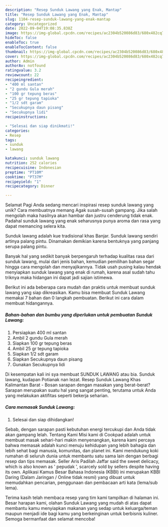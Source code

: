 ```yaml
---
description: "Resep Sunduk Lawang yang Enak, Mantap"
title: "Resep Sunduk Lawang yang Enak, Mantap"
slug: 1104-resep-sunduk-lawang-yang-enak-mantap
category: Uncategorized
date: 2022-09-04T19:08:35.838Z
image: https://img-global.cpcdn.com/recipes/ac2304b520086d83/680x482cq70/sunduk-lawang-foto-resep-utama.jpg
hideToc: false
enableToc: true
enableTocContent: false
thumbnail: https://img-global.cpcdn.com/recipes/ac2304b520086d83/680x482cq70/sunduk-lawang-foto-resep-utama.jpg
cover: https://img-global.cpcdn.com/recipes/ac2304b520086d83/680x482cq70/sunduk-lawang-foto-resep-utama.jpg
author: Admin
authorAv: notfound
ratingvalue: 3.2
reviewcount: 22
recipeingredient:
- "400 ml santan"
- "2 gundu Gula merah"
- "100 gr tepung beras"
- "25 gr tepung tapioka"
- "1/2 sdt garam"
- "Secukupnya daun pisang"
- "Secukupnya lidi"
recipeinstructions:

- "Selesai dan siap dinikmati!"
categories:
- Resep
tags:
- sunduk
- lawang

katakunci: sunduk lawang 
nutrition: 252 calories
recipecuisine: Indonesian
preptime: "PT10M"
cooktime: "PT37M"
recipeyield: "1"
recipecategory: Dinner

---
```



Selamat Pagi Anda sedang mencari inspirasi resep sunduk lawang yang unik? Cara membuatnya memang Agak susah-susah gampang. Jika salah mengolah maka hasilnya akan hambar dan justru cenderung tidak enak. Padahal sunduk lawang yang enak seharusnya punya aroma dan rasa yang dapat memancing selera kita.


Sunduk lawang adalah kue tradisional khas Banjar. Sunduk lawang sendiri artinya palang pintu. Dinamakan demikian karena bentuknya yang panjang serupa palang pintu.

Banyak hal yang sedikit banyak berpengaruh terhadap kualitas rasa dari sunduk lawang, mulai dari jenis bahan, kemudian pemilihan bahan segar hingga cara mengolah dan menyajikannya. Tidak usah pusing kalau hendak menyiapkan sunduk lawang yang enak di rumah, karena asal sudah tahu triknya maka hidangan ini dapat jadi sajian istimewa.


Berikut ini ada beberapa cara mudah dan praktis untuk membuat sunduk lawang yang siap dikreasikan. Kamu bisa membuat Sunduk Lawang memakai 7 bahan dan 0 langkah pembuatan. Berikut ini cara dalam membuat hidangannya.

<!--inarticleads1-->

##### Bahan-bahan dan bumbu yang diperlukan untuk pembuatan Sunduk Lawang:

1. Persiapkan 400 ml santan
1. Ambil 2 gundu Gula merah
1. Siapkan 100 gr tepung beras
1. Ambil 25 gr tepung tapioka
1. Siapkan 1/2 sdt garam
1. Siapkan Secukupnya daun pisang
1. Gunakan Secukupnya lidi


Di kesempatan kali ini sya membuat SUNDUK LAWANG atau bia. Sunduk lawang, kudapan Potianak nan lezat. Resep Sunduk Lawang Khas Kalimantan Barat - Bosan sarapan dengan masakan yang berat-berat? Sarapan merupakan suatu hal yang sangat penting, terutama untuk Anda yang melakukan aktifitas seperti bekerja seharian. 

<!--inarticleads2-->

##### Cara memasak Sunduk Lawang:


1. Selesai dan siap dihidangkan!

Sebab, dengan sarapan pasti kebutuhan energi tercukupi dan Anda tidak akan gampang lelah. Tentang Kami Misi kami di Cookpad adalah untuk membuat masak sehari-hari makin menyenangkan, karena kami percaya bahwa memasak adalah kunci menuju kehidupan yang lebih bahagia dan lebih sehat bagi manusia, komunitas, dan planet ini. Kami mendukung koki rumahan di seluruh dunia untuk membantu satu sama lain dengan berbagi resep dan tips memasak. Seller Aris Padilah Jaffar said the sweet delicacy, which is also known as &#39; pepudak &#39;, scarcely sold by sellers despite having its own. Aplikasi Kamus Besar Bahasa Indonesia (KBBI) ini merupakan KBBI Daring (Dalam Jaringan / Online tidak resmi) yang dibuat untuk memudahkan pencarian, penggunaan dan pembacaan arti kata (lema/sub lema). 

Terima kasih telah membaca resep yang tim kami tampilkan di halaman ini. Besar harapan kami, olahan Sunduk Lawang yang mudah di atas dapat membantu kamu menyiapkan makanan yang sedap untuk keluarga/teman maupun menjadi ide bagi kamu yang berkeinginan untuk berbisnis kuliner. Semoga bermanfaat dan selamat mencoba!

